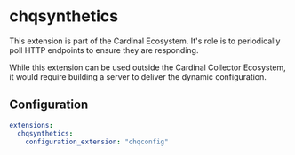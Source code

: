 # chqsynthetics

This extension is part of the Cardinal Ecosystem.
It's role is to periodically poll HTTP endpoints to ensure they are responding.

While this extension can be used outside the Cardinal Collector Ecosystem,
it would require building a server to deliver the dynamic configuration.

## Configuration

```yaml
extensions:
  chqsynthetics:
    configuration_extension: "chqconfig"
```
